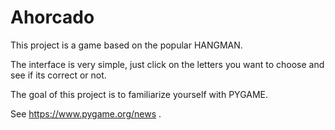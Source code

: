 # Ahorcado

This project is a game based on the popular HANGMAN.

The interface is very simple, just click on the letters you want to choose and see if its correct or not.

The goal of this project is to familiarize yourself with PYGAME. 

See https://www.pygame.org/news .
